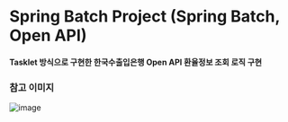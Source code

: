 # Spring Batch Project (Spring Batch, Open API)
#### Tasklet 방식으로 구현한 한국수출입은행 Open API 환율정보 조회 로직 구현
### 참고 이미지
![image](https://github.com/SeoYounSeok/exchangeBatch/assets/43161245/7e2e996f-6cfe-44c5-bf75-384d534488ba)

